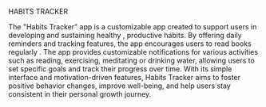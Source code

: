 HABITS TRACKER 

The "Habits Tracker" app is a customizable app created to support users in developing and sustaining healthy , productive habits.
By offering daily reminders and tracking features, the app encourages users to read books regularly . The app provides customizable notifications
for various activities such as reading, exercising, meditating or drinking water, allowing users to set specific goals and track their progress over time.
With its simple interface and motivation-driven features, Habits Tracker aims to foster positive behavior changes, improve well-being, and help users stay consistent in their personal growth journey.
